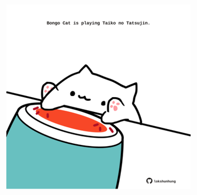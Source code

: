 <!-- built at 02/02/2025, 22:00:46 UTC -->
<p align="center">
  <img width="500" height="500" src="./ReadmeImage.svg">
</p>
